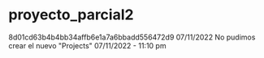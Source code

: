 # proyecto_parcial2
8d01cd63b4b4bb34affb6e1a7a6bbadd556472d9 07/11/2022
No pudimos crear el nuevo "Projects" 07/11/2022 - 11:10 pm
